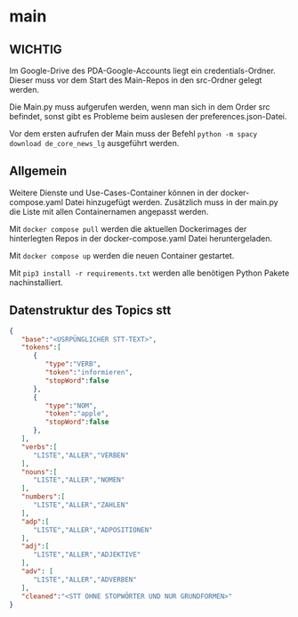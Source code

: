 # main

## WICHTIG
Im Google-Drive des PDA-Google-Accounts liegt ein credentials-Ordner. Dieser muss vor dem Start des Main-Repos in den src-Ordner gelegt werden.

Die Main.py muss aufgerufen werden, wenn man sich in dem Order src befindet, sonst gibt es Probleme beim auslesen der preferences.json-Datei.

Vor dem ersten aufrufen der Main muss der Befehl `python -m spacy download de_core_news_lg` ausgeführt werden.

## Allgemein
Weitere Dienste und Use-Cases-Container können in der docker-compose.yaml Datei hinzugefügt werden. Zusätzlich muss in der main.py die Liste mit allen Containernamen angepasst werden.

Mit `docker compose pull` werden die aktuellen Dockerimages der hinterlegten Repos in der docker-compose.yaml Datei heruntergeladen.

Mit `docker compose up` werden die neuen Container gestartet.

Mit `pip3 install -r requirements.txt` werden alle benötigen Python Pakete nachinstalliert.

## Datenstruktur des Topics stt
```json
{
   "base":"<USRPÜNGLICHER STT-TEXT>",
   "tokens":[
      {
         "type":"VERB",
         "token":"informieren",
         "stopWord":false
      },
      {
         "type":"NOM",
         "token":"apple",
         "stopWord":false
      },
   ],
   "verbs":[
      "LISTE","ALLER","VERBEN"
   ],
   "nouns":[
      "LISTE","ALLER","NOMEN"
   ],
   "numbers":[
      "LISTE","ALLER","ZAHLEN"
   ],
   "adp":[
      "LISTE","ALLER","ADPOSITIONEN"
   ],
   "adj":[
      "LISTE","ALLER","ADJEKTIVE"
   ],
   "adv": [
      "LISTE","ALLER","ADVERBEN"
   ],
   "cleaned":"<STT OHNE STOPWÖRTER UND NUR GRUNDFORMEN>"
}
```